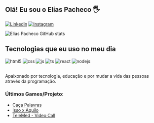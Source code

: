 ## Olá! Eu sou o Elias Pacheco 🖐️

[![Linkedin](https://img.shields.io/badge/Linkedin-0e76a8?style=for-the-badge&logo=linkedin&logoColor=white)](https://www.linkedin.com/in/elias-pacheco-450373218/)
[![Instagram](https://img.shields.io/badge/Instagram-E4405F?style=for-the-badge&logo=instagram&logoColor=white)](https://instagram.com/eliaaspacheco)

![Elias Pacheco GitHub stats](https://github-readme-stats.vercel.app/api?username=EliasPacheco&show_icons=true&theme=dracula&count_private=true)

## Tecnologias que eu uso no meu dia

<div style="display: inline_block">
  <img align="center" alt="html5" src="https://img.shields.io/badge/HTML5-E34F26?style=for-the-badge&logo=html5&logoColor=white" />
  <img align="center" alt="css" src="https://img.shields.io/badge/CSS3-1572B6?style=for-the-badge&logo=css3&logoColor=white" />
  <img align="center" alt="js" src="https://img.shields.io/badge/JavaScript-F7DF1E?style=for-the-badge&logo=javascript&logoColor=black" />
  <img align="center" alt="ts" src="https://img.shields.io/badge/TypeScript-007ACC?style=for-the-badge&logo=typescript&logoColor=white" />
  <img align="center" alt="react" src="https://img.shields.io/badge/React-20232A?style=for-the-badge&logo=react&logoColor=61DAFB" />
  <img align="center" alt="nodejs" src="https://img.shields.io/badge/Node.js-43853D?style=for-the-badge&logo=node.js&logoColor=white" />
</div><br/>

Apaixonado por tecnologia, educação e por mudar a vida das pessoas através da programação.

### Últimos Games/Projeto:
- [Caça Palavras](https://cacapalavras.vercel.app/)<br/>
- [Isso x Aquilo](https://game-of-privacy.github.io/issoxaquilo/)<br/>
- [TeleMed - Video Call](https://telemedvideo.herokuapp.com/)<br/>
